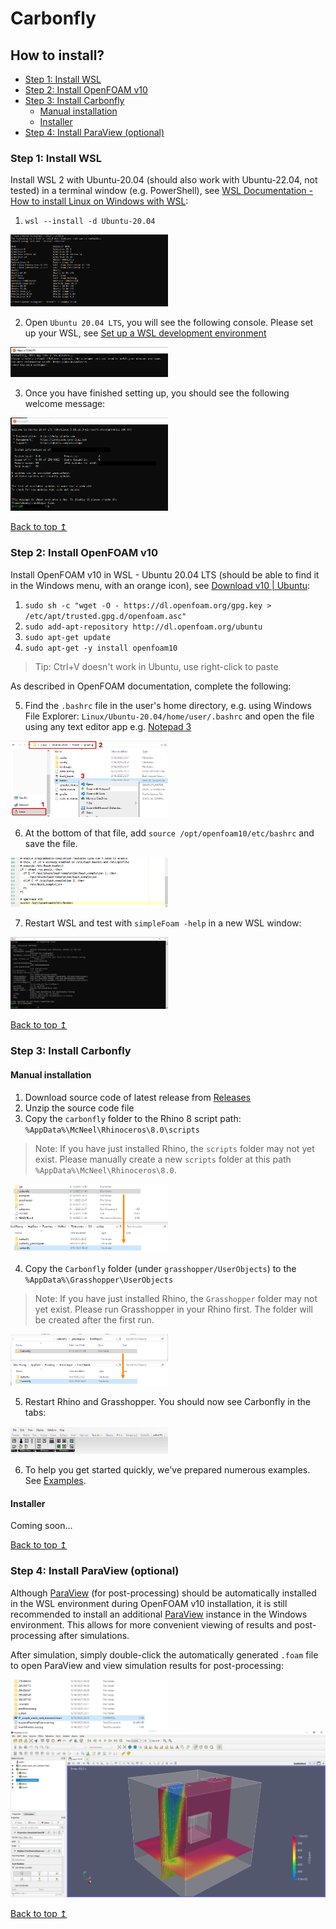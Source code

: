 # Carbonfly

## How to install?

- [Step 1: Install WSL](#step-1-install-wsl)
- [Step 2: Install OpenFOAM v10](#step-2-install-openfoam-v10)
- [Step 3: Install Carbonfly](#step-3-install-carbonfly)
  - [Manual installation](#manual-installation)
  - [Installer](#installer)
- [Step 4: Install ParaView (optional)](#step-4-install-paraview-optional)


### Step 1: Install WSL

Install WSL 2 with Ubuntu-20.04 (should also work with Ubuntu-22.04, not tested) in a terminal window (e.g. PowerShell), see [WSL Documentation - How to install Linux on Windows with WSL](https://learn.microsoft.com/en-us/windows/wsl/install):

1. `wsl --install -d Ubuntu-20.04`

<img src="./pics/install_wsl_01.png" alt="install wsl Ubuntu-20.04" width="50%">

2. Open `Ubuntu 20.04 LTS`, you will see the following console. Please set up your WSL, see [Set up a WSL development environment](https://learn.microsoft.com/en-us/windows/wsl/setup/environment#set-up-your-linux-username-and-password)

<img src="./pics/install_wsl_02.png" alt="set up wsl Ubuntu-20.04" width="50%">

3. Once you have finished setting up, you should see the following welcome message:

<img src="./pics/install_wsl_03.png" alt="finish wsl Ubuntu-20.04" width="50%">

[Back to top ↥](#carbonfly)

### Step 2: Install OpenFOAM v10

Install OpenFOAM v10 in WSL - Ubuntu 20.04 LTS (should be able to find it in the Windows menu, with an orange icon), see [Download v10 | Ubuntu](https://openfoam.org/download/10-ubuntu/):

1. `sudo sh -c "wget -O - https://dl.openfoam.org/gpg.key > /etc/apt/trusted.gpg.d/openfoam.asc"`
2. `sudo add-apt-repository http://dl.openfoam.org/ubuntu`
3. `sudo apt-get update`
4. `sudo apt-get -y install openfoam10`

> Tip: Ctrl+V doesn't work in Ubuntu, use right-click to paste

As described in OpenFOAM documentation, complete the following:

5. Find the `.bashrc` file in the user's home directory, e.g. using Windows File Explorer: `Linux/Ubuntu-20.04/home/user/.bashrc` and open the file using any text editor app e.g. [Notepad 3](https://github.com/rizonesoft/Notepad3)

<img src="./pics/install_openfoam_01.png" alt="find .bashrc file" width="50%">

6. At the bottom of that file, add `source /opt/openfoam10/etc/bashrc` and save the file.

<img src="./pics/install_openfoam_02.png" alt="add openfoam in .bashrc file" width="50%">

7. Restart WSL and test with `simpleFoam -help` in a new WSL window:

<img src="./pics/install_openfoam_03.png" alt="add openfoam in .bashrc file" width="50%">

[Back to top ↥](#carbonfly)

### Step 3: Install Carbonfly

#### Manual installation

1. Download source code of latest release from [Releases](https://github.com/RWTH-E3D/carbonfly/releases)
2. Unzip the source code file
3. Copy the `carbonfly` folder to the Rhino 8 script path: `%AppData%\McNeel\Rhinoceros\8.0\scripts`

> Note: If you have just installed Rhino, the `scripts` folder may not yet exist. Please manually create a new `scripts` folder at this path `%AppData%\McNeel\Rhinoceros\8.0`.

<img src="./pics/manual_installation_copy_rhino_8_script.png" alt="manual installation copy rhino 8 script" width="50%">

4. Copy the `Carbonfly` folder (under `grasshopper/UserObjects`) to the `%AppData%\Grasshopper\UserObjects`

> Note: If you have just installed Rhino, the `Grasshopper` folder may not yet exist. Please run Grasshopper in your Rhino first. The folder will be created after the first run.

<img src="./pics/manual_installation_copy_grasshopper_user_objects.png" alt="manual installation copy grasshopper user objects" width="50%">

5. Restart Rhino and Grasshopper. You should now see Carbonfly in the tabs:

<img src="./pics/carbonfly_in_grasshopper.png" alt="manual installation copy grasshopper user objects" width="50%">

6. To help you get started quickly, we've prepared numerous examples. See [Examples](./examples).

#### Installer

Coming soon...

[Back to top ↥](#carbonfly)

### Step 4: Install ParaView (optional)

Although [ParaView](https://www.paraview.org/) (for post-processing) should be automatically installed in the WSL environment during OpenFOAM v10 installation, it is still recommended to install an additional [ParaView](https://www.paraview.org/) instance in the Windows environment. This allows for more convenient viewing of results and post-processing after simulations.

After simulation, simply double-click the automatically generated `.foam` file to open ParaView and view simulation results for post-processing:

<img src="./pics/post_processing_paraview_01.png" alt="open results in paraview" width="50%">

<img src="./pics/post_processing_paraview_02.png" alt="post processing in paraview" width="100%">

[Back to top ↥](#carbonfly)
